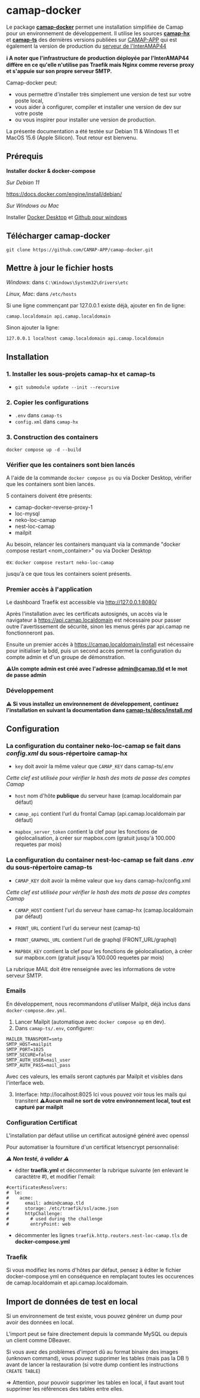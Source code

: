 # camap-docker

Le package [**camap-docker**](https://github.com/CAMAP-APP/camap-docker) permet une installation simplifiée de Camap pour un environnement de développement.
Il utilise les sources [**camap-hx**](https://github.com/CAMAP-APP/camap-hx) et [**camap-ts**](https://github.com/CAMAP-APP/camap-ts)
des dernières versions publiées sur [CAMAP-APP](https://github.com/CAMAP-APP/camap-docker.git)
qui est également la version de production du [serveur de l'InterAMAP44](https://camap.amap44.org) 

__ℹ️ A noter que l'infrastructure de production déployée par l'InterAMAP44 diffère en ce qu'elle n'utilise pas Traefik mais Nginx comme reverse proxy et s'appuie sur son propre serveur SMTP.__

Camap-docker peut:
- vous permettre d'installer très simplement une version de test sur votre poste local,
- vous aider à configurer, compiler et installer une version de dev sur votre poste
- ou vous inspirer pour installer une version de production.

La présente documentation a été testée sur Debian 11 & Windows 11 et MacOS 15.6 (Apple Silicon).
Tout retour est bienvenu.

## Prérequis

**Installer docker & docker-compose**

_Sur Debian 11_

https://docs.docker.com/engine/install/debian/

_Sur Windows ou Mac_

Installer [Docker Desktop](https://www.docker.com/products/docker-desktop/) et [Github pour windows](https://windows.github.com/)

## Télécharger camap-docker

```git clone https://github.com/CAMAP-APP/camap-docker.git```

## Mettre à jour le fichier hosts

_Windows_: dans ```C:\Windows\System32\drivers\etc```

_Linux, Mac_: dans ```/etc/hosts```

Si une ligne commençant par 127.0.0.1 existe déjà, ajouter en fin de ligne: 
```
camap.localdomain api.camap.localdomain
```

Sinon ajouter la ligne:
```
127.0.0.1 localhost camap.localdomain api.camap.localdomain
```

## Installation

### 1. Installer les sous-projets camap-hx et camap-ts
- ```git submodule update --init --recursive```

### 2. Copier les configurations
- `.env` dans `camap-ts`
- `config.xml` dans `camap-hx`

### 3. Construction des containers
```
docker compose up -d --build
```

### Vérifier que les containers sont bien lancés

A l'aide de la commande ```docker compose ps``` ou via Docker Desktop, vérifier que les containers sont bien lancés.

5 containers doivent être présents:
- camap-docker-reverse-proxy-1
- loc-mysql
- neko-loc-camap
- nest-loc-camap
- mailpit

Au besoin, relancer les containers manquant via la commande "docker compose restart <nom_container>" ou via Docker Desktop

ex: ```docker compose restart neko-loc-camap```

jusqu'à ce que tous les containers soient présents.

### Premier accès à l'application

Le dashboard Traefik est accessible via http://127.0.0.1:8080/

Après l'installation avec les certificats autosignés, un accès via le navigateur à https://api.camap.localdomain est nécessaire pour passer outre l'avertissement de sécurité, sinon les menus gérés par api.camap ne fonctionneront pas.

Ensuite un premier accès à https://camap.localdomain/install est nécessaire pour initialiser la bdd, puis un second accès permet la configuration du compte admin et d'un groupe de démonstration. 

__⚠️Un compte admin est créé avec l'adresse **admin@camap.tld** et le mot de passe **admin**__

### Développement
__⚠️ Si vous installez un environnement de développement, continuez l'installation en suivant la documentation dans [camap-ts/docs/install.md](https://github.com/CAMAP-APP/camap-ts/blob/master/docs/install.md)__

## Configuration

### La configuration du container neko-loc-camap se fait dans _config.xml_ du sous-répertoire camap-hx

- ```key``` doit avoir la même valeur que ```CAMAP_KEY``` dans camap-ts/.env

_Cette clef est utilisée pour vérifier le hash des mots de passe des comptes Camap_

- ```host``` nom d'hôte __publique__ du serveur haxe (camap.localdomain par défaut)

- ```camap_api``` contient l'url du frontal Camap (api.camap.localdomain par défaut)

- ```mapbox_server_token``` contient la clef pour les fonctions de géolocalisation, à créer sur mapbox.com (gratuit jusqu'à 100.000 requetes par mois)

### La configuration du container nest-loc-camap se fait dans _.env_ du sous-répertoire camap-ts

- ```CAMAP_KEY``` doit avoir la même valeur que ```key``` dans camap-hx/config.xml

_Cette clef est utilisée pour vérifier le hash des mots de passe des comptes Camap_

- ```CAMAP_HOST``` contient l'url du serveur haxe camap-hx (camap.localdomain par défaut)

- ```FRONT_URL``` contient l'url du serveur nest (camap-ts)

- ```FRONT_GRAPHQL_URL``` contient l'url de graphql (FRONT_URL/graphql)

- ```MAPBOX_KEY``` contient la clef pour les fonctions de géolocalisation, à créer sur mapbox.com (gratuit jusqu'à 100.000 requetes par mois)

La rubrique _MAIL_ doit être renseignée avec les informations de votre serveur SMTP.

### Emails
En développement, nous recommandons d'utiliser Mailpit, déjà inclus dans `docker-compose.dev.yml`.

1. Lancer Mailpit (automatique avec `docker compose up` en dev).
2. Dans `camap-ts/.env`, configurer:

```
MAILER_TRANSPORT=smtp
SMTP_HOST=mailpit
SMTP_PORT=1025
SMTP_SECURE=false
SMTP_AUTH_USER=mail_user
SMTP_AUTH_PASS=mail_pass
```

Avec ces valeurs, les emails seront capturés par Mailpit et visibles dans l'interface web.

3. Interface: http://localhost:8025
Ici vous pouvez voir tous les mails qui transitent
__⚠️Aucun mail ne sort de votre environnement local, tout est capturé par mailpit__

### Configuration Certificat

L'installation par défaut utilise un certificat autosigné généré avec openssl

Pour automatiser la fourniture d'un certificat letsencrypt personnalisé:

___⚠️ Non testé, à valider ⚠️___

- éditer __traefik.yml__ et décommenter la rubrique suivante (en enlevant le caractètre \#), et modifier l'email: 

```
#certificatesResolvers:
#  le:
#    acme:
#      email: admin@camap.tld
#      storage: /etc/traefik/ssl/acme.json
#      httpChallenge:
#        # used during the challenge
#        entryPoint: web
```

- décommenter les lignes ```traefik.http.routers.nest-loc-camap.tls``` de __docker-compose.yml__

### Traefik

Si vous modifiez les noms d'hôtes par défaut, pensez à éditer le fichier docker-compose.yml en conséquence en remplaçant toutes les occurences de camap.localdomain et api.camap.localdomain.

## Import de données de test en local

Si un environnement de test existe, vous pouvez générer un dump pour avoir des données en local.

L'import peut se faire directement depuis la commande MySQL ou depuis un client comme DBeaver.

Si vous avez des problèmes d'import dû au format binaire des images (unknown command), vous pouvez supprimer les tables (mais pas la DB !) avant de lancer la restauration (si votre dump contient les instructions `CREATE TABLE`)

=> Attention, pour pouvoir supprimer les tables en local, il faut avant tout supprimer les références des tables entre elles.